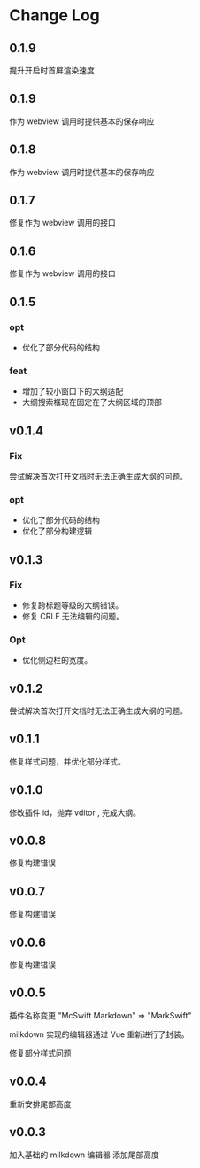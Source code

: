 # Change Log

## 0.1.9

提升开启时首屏渲染速度
## 0.1.9

作为 webview 调用时提供基本的保存响应
## 0.1.8

作为 webview 调用时提供基本的保存响应
## 0.1.7

修复作为 webview 调用的接口
## 0.1.6

修复作为 webview 调用的接口

## 0.1.5
### opt

- 优化了部分代码的结构
### feat

- 增加了较小窗口下的大纲适配
- 大纲搜索框现在固定在了大纲区域的顶部
## v0.1.4

### Fix

尝试解决首次打开文档时无法正确生成大纲的问题。

### opt

- 优化了部分代码的结构
- 优化了部分构建逻辑

## v0.1.3

### Fix

- 修复跨标题等级的大纲错误。
- 修复 CRLF 无法编辑的问题。

### Opt

- 优化侧边栏的宽度。

## v0.1.2

尝试解决首次打开文档时无法正确生成大纲的问题。

## v0.1.1

修复样式问题，并优化部分样式。

## v0.1.0

修改插件 id，抛弃 vditor , 完成大纲。

## v0.0.8

修复构建错误

## v0.0.7

修复构建错误

## v0.0.6

修复构建错误

## v0.0.5

插件名称变更 "McSwift Markdown" => "MarkSwift"

milkdown 实现的编辑器通过 Vue 重新进行了封装。

修复部分样式问题

## v0.0.4

重新安排尾部高度

## v0.0.3

加入基础的 milkdown 编辑器 添加尾部高度
